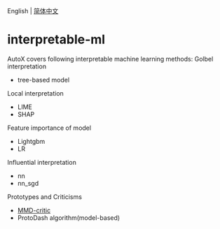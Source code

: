 English | [简体中文](./README.md)

# interpretable-ml
AutoX covers following interpretable machine learning methods:
Golbel interpretation
- tree-based model

Local interpretation
- LIME
- SHAP

Feature importance of model
- Lightgbm
- LR

Influential interpretation
- nn
- nn_sgd

Prototypes and Criticisms
- [MMD-critic](./prototypes_and_criticisms/mmd/MMD_demo.ipynb)
- ProtoDash algorithm(model-based)